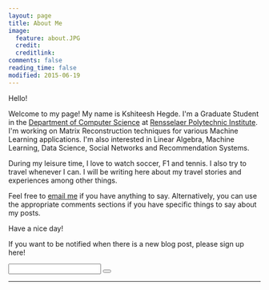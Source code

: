 ```yaml
---
layout: page
title: About Me
image:
  feature: about.JPG
  credit: 
  creditlink: 
comments: false
reading_time: false
modified: 2015-06-19
---
```


Hello!  

Welcome to my page! My name is Kshiteesh Hegde. I'm a Graduate Student in the [Department of Computer Science](https://cs.rpi.edu/) at [Rensselaer Polytechnic Institute](https://www.rpi.edu/). I'm working on Matrix Reconstruction techniques for various Machine Learning applications. I'm also interested in Linear Algebra, Machine Learning, Data Science, Social Networks and Recommendation Systems.   

During my leisure time, I love to watch soccer, F1 and tennis. I also try to travel whenever I can. I will be writing here about my travel stories and experiences among other things.   

Feel free to [email me](mailto:kshiteesh@hegde.me) if you have anything to say. Alternatively, you can use the appropriate comments sections if you have specific things to say about my posts.   

Have a nice day!  

If you want to be notified when there is a new blog post, please sign up here!  

<div class="row">
	<form action="//hegde.us10.list-manage.com/subscribe/post?u=def4dd9781daa1f9d44dc7676&amp;id=d57ca91cf1&c=?" method="get">
								<input type="email" name="EMAIL" id="email">
								<button type="submit" class="fa fa-fw fa-hand-o-right" value="Subscribe" name="subscribe"></button>
	</form>
</div>  
  
  
 ---